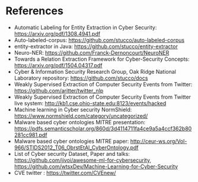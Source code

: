 
# References
* Automatic Labeling for Entity Extraction in Cyber Security: https://arxiv.org/pdf/1308.4941.pdf
* Auto-labeled-corpus: https://github.com/stucco/auto-labeled-corpus
* entity-extractor in Java: https://github.com/stucco/entity-extractor
* Neuro-NER: https://github.com/Franck-Dernoncourt/NeuroNER
* Towards a Relation Extraction Framework for Cyber-Security Concepts: https://arxiv.org/pdf/1504.04317.pdf
* Cyber & Information Security Research Group, Oak Ridge National Laboratory repository: https://github.com/stucco/docs
* Weakly Supervised Extraction of Computer Security Events from Twitter: https://github.com/aritter/twitter_nlp
* Weakly Supervised Extraction of Computer Security Events from Twitter live system: http://kb1.cse.ohio-state.edu:8123/events/hacked
* Machine learning in Cyber security NormShield: https://www.normshield.com/category/uncategorized/
* Malware based cyber ontologies MITRE presentation: https://pdfs.semanticscholar.org/860d/3d4114711fa4ce9a5a4ccf362b80281cc981.pdf
* Malware based cyber ontologies MITRE paper: http://ceur-ws.org/Vol-966/STIDS2012_T06_ObrstEtAl_CyberOntology.pdf
* List of Cyber security Dataset, Paper and talks: https://github.com/jivoi/awesome-ml-for-cybersecurity, https://github.com/wtsxDev/Machine-Learning-for-Cyber-Security
* CVE twitter : https://twitter.com/CVEnew/
